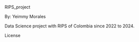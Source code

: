 RIPS_project

By: Yeimmy Morales

Data Science project with RIPS of Colombia since 2022 to 2024.

License

